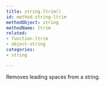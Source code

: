 ```yaml
---
title: string.ltrim()
id: method-string-ltrim
methodObject: string
methodName: ltrim
related:
- function-ltrim
- object-string
categories:
- string

---
```


Removes leading spaces from a string.
